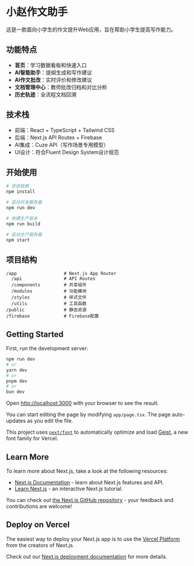 # 小赵作文助手

这是一款面向小学生的作文提升Web应用，旨在帮助小学生提高写作能力。

## 功能特点

- **首页**：学习数据看板和快速入口
- **AI智能助手**：提纲生成和写作建议
- **AI作文批改**：实时评价和修改建议
- **文档管理中心**：教师批改归档和对比分析
- **历史轨迹**：全流程文档回溯

## 技术栈

- 前端：React + TypeScript + Tailwind CSS
- 后端：Next.js API Routes + Firebase
- AI集成：Cuze API（写作场景专用模型）
- UI设计：符合Fluent Design System设计规范

## 开始使用

```bash
# 安装依赖
npm install

# 启动开发服务器
npm run dev

# 构建生产版本
npm run build

# 启动生产服务器
npm start
```

## 项目结构

```
/app                  # Next.js App Router
  /api                # API Routes
  /components         # 共享组件
  /modules            # 功能模块
  /styles             # 样式文件
  /utils              # 工具函数
/public               # 静态资源
/firebase             # Firebase配置
```

## Getting Started

First, run the development server:

```bash
npm run dev
# or
yarn dev
# or
pnpm dev
# or
bun dev
```

Open [http://localhost:3000](http://localhost:3000) with your browser to see the result.

You can start editing the page by modifying `app/page.tsx`. The page auto-updates as you edit the file.

This project uses [`next/font`](https://nextjs.org/docs/app/building-your-application/optimizing/fonts) to automatically optimize and load [Geist](https://vercel.com/font), a new font family for Vercel.

## Learn More

To learn more about Next.js, take a look at the following resources:

- [Next.js Documentation](https://nextjs.org/docs) - learn about Next.js features and API.
- [Learn Next.js](https://nextjs.org/learn) - an interactive Next.js tutorial.

You can check out [the Next.js GitHub repository](https://github.com/vercel/next.js) - your feedback and contributions are welcome!

## Deploy on Vercel

The easiest way to deploy your Next.js app is to use the [Vercel Platform](https://vercel.com/new?utm_medium=default-template&filter=next.js&utm_source=create-next-app&utm_campaign=create-next-app-readme) from the creators of Next.js.

Check out our [Next.js deployment documentation](https://nextjs.org/docs/app/building-your-application/deploying) for more details.

